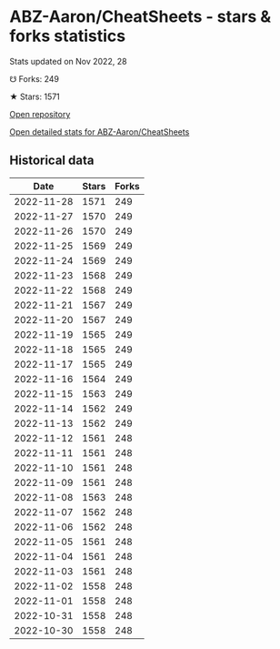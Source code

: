 # ABZ-Aaron/CheatSheets - stars & forks statistics

Stats updated on Nov 2022, 28

☋ Forks: 249

★ Stars: 1571

[Open repository](https://github.com/ABZ-Aaron/CheatSheets)

[Open detailed stats for ABZ-Aaron/CheatSheets](https://reviewgithub.com/rep/ABZ-Aaron/CheatSheets)

## Historical data
| Date | Stars | Forks |
|------|-------|-------|
| 2022-11-28 | 1571 | 249 | 
| 2022-11-27 | 1570 | 249 | 
| 2022-11-26 | 1570 | 249 | 
| 2022-11-25 | 1569 | 249 | 
| 2022-11-24 | 1569 | 249 | 
| 2022-11-23 | 1568 | 249 | 
| 2022-11-22 | 1568 | 249 | 
| 2022-11-21 | 1567 | 249 | 
| 2022-11-20 | 1567 | 249 | 
| 2022-11-19 | 1565 | 249 | 
| 2022-11-18 | 1565 | 249 | 
| 2022-11-17 | 1565 | 249 | 
| 2022-11-16 | 1564 | 249 | 
| 2022-11-15 | 1563 | 249 | 
| 2022-11-14 | 1562 | 249 | 
| 2022-11-13 | 1562 | 249 | 
| 2022-11-12 | 1561 | 248 | 
| 2022-11-11 | 1561 | 248 | 
| 2022-11-10 | 1561 | 248 | 
| 2022-11-09 | 1561 | 248 | 
| 2022-11-08 | 1563 | 248 | 
| 2022-11-07 | 1562 | 248 | 
| 2022-11-06 | 1562 | 248 | 
| 2022-11-05 | 1561 | 248 | 
| 2022-11-04 | 1561 | 248 | 
| 2022-11-03 | 1561 | 248 | 
| 2022-11-02 | 1558 | 248 | 
| 2022-11-01 | 1558 | 248 | 
| 2022-10-31 | 1558 | 248 | 
| 2022-10-30 | 1558 | 248 | 

